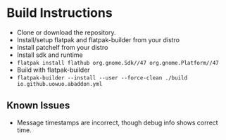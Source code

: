 # Build Instructions
- Clone or download the repository.
- Install/setup flatpak and flatpak-builder from your distro
- Install patchelf from your distro
- Install sdk and runtime
- ```flatpak install flathub org.gnome.Sdk//47 org.gnome.Platform//47```
- Build with flatpak-builder
- ```flatpak-builder --install --user --force-clean ./build io.github.uowuo.abaddon.yml```

## Known Issues
- Message timestamps are incorrect, though debug info shows correct time.
